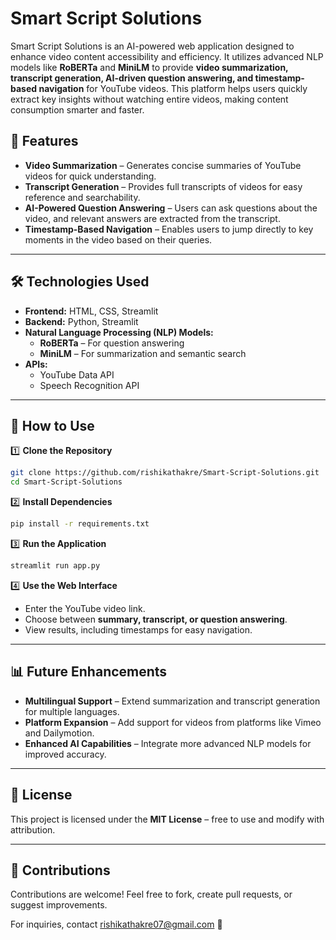 # **Smart Script Solutions**  

Smart Script Solutions is an AI-powered web application designed to enhance video content accessibility and efficiency. It utilizes advanced NLP models like **RoBERTa** and **MiniLM** to provide **video summarization, transcript generation, AI-driven question answering, and timestamp-based navigation** for YouTube videos. This platform helps users quickly extract key insights without watching entire videos, making content consumption smarter and faster.  

## **📌 Features**  

- **Video Summarization** – Generates concise summaries of YouTube videos for quick understanding.  
- **Transcript Generation** – Provides full transcripts of videos for easy reference and searchability.  
- **AI-Powered Question Answering** – Users can ask questions about the video, and relevant answers are extracted from the transcript.  
- **Timestamp-Based Navigation** – Enables users to jump directly to key moments in the video based on their queries.  

---

## **🛠️ Technologies Used**  

- **Frontend:** HTML, CSS, Streamlit  
- **Backend:** Python, Streamlit  
- **Natural Language Processing (NLP) Models:**  
  - **RoBERTa** – For question answering  
  - **MiniLM** – For summarization and semantic search  
- **APIs:**  
  - YouTube Data API  
  - Speech Recognition API  

---

## **🚀 How to Use**  

1️⃣ **Clone the Repository**  
```bash
git clone https://github.com/rishikathakre/Smart-Script-Solutions.git
cd Smart-Script-Solutions
```
2️⃣ **Install Dependencies**  
```bash
pip install -r requirements.txt
```
3️⃣ **Run the Application**  
```bash
streamlit run app.py
```
4️⃣ **Use the Web Interface**  
- Enter the YouTube video link.  
- Choose between **summary, transcript, or question answering**.  
- View results, including timestamps for easy navigation.  

---

## **📊 Future Enhancements**  

- **Multilingual Support** – Extend summarization and transcript generation for multiple languages.  
- **Platform Expansion** – Add support for videos from platforms like Vimeo and Dailymotion.  
- **Enhanced AI Capabilities** – Integrate more advanced NLP models for improved accuracy.  

---

## **📜 License**  

This project is licensed under the **MIT License** – free to use and modify with attribution.  

---

## **🤝 Contributions**  

Contributions are welcome! Feel free to fork, create pull requests, or suggest improvements.  

For inquiries, contact rishikathakre07@gmail.com 🚀
